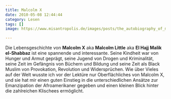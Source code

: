 ```yaml
---
title: Malcolm X
date: 2010-05-08 12:44:44
category: Lesen
tags: []
image: https://www.misantropolis.de/images/posts/the_autobiography_of_malcolm_x-100x150.jpg

---
```


Die Lebensgeschichte von **Malcolm X** aka **Malcolm Little** aka **El Hajj Malik el-Shabbaz** ist eine spannende und interessante. Seine Kindheit war von Hunger und Armut geprägt, seine Jugend von Drogen und Kriminalität, seine Zeit im Gefängnis von Büchern und Bildung und seine Zeit als Black Muslim von Provokation, Revolution und Widersprüchen. Wie über Vieles auf der Welt wusste ich vor der Lektüre nur Oberflächliches von Malcolm X, und sie hat mir einen guten Einstieg in die unterschiedlichen Ansätze zur Emanzipation der Afroamerikaner gegeben und einen kleinen Blick hinter die zahlreichen Klischees ermöglicht.
